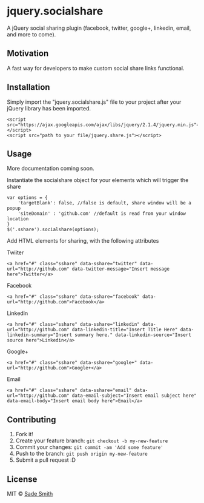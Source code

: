 # jquery.socialshare
A jQuery social sharing plugin (facebook, twitter, google+, linkedin, email, and more to come).

## Motivation
A fast way for developers to make custom social share links functional.

## Installation

Simply import the "jquery.socialshare.js" file to your project after your jQuery library has been imported.
```
<script src="https://ajax.googleapis.com/ajax/libs/jquery/2.1.4/jquery.min.js"></script>
<script src="path to your file/jquery.share.js"></script>
```

## Usage

More documentation coming soon.

Instantiate the socialshare object for your elements which will trigger the share
```
var options = {
	'targetBlank': false, //false is default, share window will be a popup
	'siteDomain' : 'github.com' //default is read from your window location
}
$('.sshare').socialshare(options);
```

Add HTML elements for sharing, with the following attributes

Twiiter
```
<a href="#" class="sshare" data-sshare="twitter" data-url="http://github.com" data-twitter-message="Insert message here">Twitter</a>
```

Facebook
```
<a href="#" class="sshare" data-sshare="facebook" data-url="http://github.com">Facebook</a>
```

Linkedin
```
<a href="#" class="sshare" data-sshare="linkedin" data-url="http://github.com" data-linkedin-title="Insert Title Here" data-linkedin-summary="Insert summary here." data-linkedin-source="Insert source here">Linkedin</a>
```

Google+
```
<a href="#" class="sshare" data-sshare="google+" data-url="http://github.com">Google+</a>
```

Email
```
<a href="#" class="sshare" data-sshare="email" data-url="http://github.com" data-email-subject="Insert email subject here" data-email-body="Insert email body here">Email</a>
```

## Contributing

1. Fork it!
2. Create your feature branch: `git checkout -b my-new-feature`
3. Commit your changes: `git commit -am 'Add some feature'`
4. Push to the branch: `git push origin my-new-feature`
5. Submit a pull request :D

## License
MIT © [Sade Smith](http://sadesmith.com)
